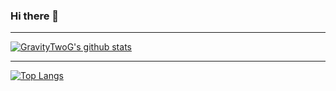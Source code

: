 ### Hi there 👋

---

[![GravityTwoG's github stats](https://github-readme-stats.vercel.app/api?username=GravityTwoG)](https://github.com/anuraghazra/github-readme-stats)

---

[![Top Langs](https://github-readme-stats.vercel.app/api/top-langs/?username=GravityTwoG)](https://github.com/anuraghazra/github-readme-stats)
